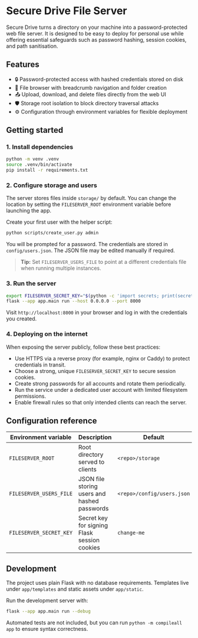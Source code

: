 # Secure Drive File Server

Secure Drive turns a directory on your machine into a password-protected web file server. It is designed to be easy to deploy for personal use while offering essential safeguards such as password hashing, session cookies, and path sanitisation.

## Features

- 🔒 Password-protected access with hashed credentials stored on disk
- 📁 File browser with breadcrumb navigation and folder creation
- 📤 Upload, download, and delete files directly from the web UI
- 🛡️ Storage root isolation to block directory traversal attacks
- ⚙️ Configuration through environment variables for flexible deployment

## Getting started

### 1. Install dependencies

```bash
python -m venv .venv
source .venv/bin/activate
pip install -r requirements.txt
```

### 2. Configure storage and users

The server stores files inside `storage/` by default. You can change the location by setting the `FILESERVER_ROOT` environment variable before launching the app.

Create your first user with the helper script:

```bash
python scripts/create_user.py admin
```

You will be prompted for a password. The credentials are stored in `config/users.json`. The JSON file may be edited manually if required.

> **Tip:** Set `FILESERVER_USERS_FILE` to point at a different credentials file when running multiple instances.

### 3. Run the server

```bash
export FILESERVER_SECRET_KEY="$(python -c 'import secrets; print(secrets.token_hex(32))')"
flask --app app.main run --host 0.0.0.0 --port 8000
```

Visit `http://localhost:8000` in your browser and log in with the credentials you created.

### 4. Deploying on the internet

When exposing the server publicly, follow these best practices:

- Use HTTPS via a reverse proxy (for example, nginx or Caddy) to protect credentials in transit.
- Choose a strong, unique `FILESERVER_SECRET_KEY` to secure session cookies.
- Create strong passwords for all accounts and rotate them periodically.
- Run the service under a dedicated user account with limited filesystem permissions.
- Enable firewall rules so that only intended clients can reach the server.

## Configuration reference

| Environment variable | Description | Default |
| --- | --- | --- |
| `FILESERVER_ROOT` | Root directory served to clients | `<repo>/storage` |
| `FILESERVER_USERS_FILE` | JSON file storing users and hashed passwords | `<repo>/config/users.json` |
| `FILESERVER_SECRET_KEY` | Secret key for signing Flask session cookies | `change-me` |

## Development

The project uses plain Flask with no database requirements. Templates live under `app/templates` and static assets under `app/static`.

Run the development server with:

```bash
flask --app app.main run --debug
```

Automated tests are not included, but you can run `python -m compileall app` to ensure syntax correctness.
